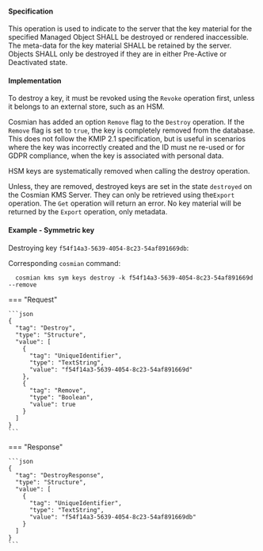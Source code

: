 #### Specification

This operation is used to indicate to the server that the key material for the specified Managed Object SHALL be
destroyed or rendered inaccessible. The meta-data for the key material SHALL be retained by the server. Objects SHALL
only be destroyed if they are in either Pre-Active or Deactivated state.

#### Implementation

To destroy a key, it must be revoked using the `Revoke` operation first, unless it belongs to an external store,
such as an HSM.

Cosmian has added an option `Remove` flag to the `Destroy` operation. If the `Remove` flag is set to `true`, the key
is completely removed from the database. This does not follow the KMIP 2.1 specification, but is useful in scenarios
where the key was incorrectly created and the ID must ne re-used or for GDPR compliance, when the key is associated
with personal data.

HSM keys are systematically removed when calling the destroy operation.

Unless, they are removed, destroyed keys are set in the state `destroyed` on the Cosmian KMS Server. They can only be
retrieved using the`Export` operation. The `Get` operation will return an error. No key material will be returned by the
`Export` operation, only metadata.

#### Example - Symmetric key

Destroying key `f54f14a3-5639-4054-8c23-54af891669db`:

Corresponding `cosmian` command:

```shell
  cosmian kms sym keys destroy -k f54f14a3-5639-4054-8c23-54af891669d --remove
```

=== "Request"

    ```json
    {
      "tag": "Destroy",
      "type": "Structure",
      "value": [
        {
          "tag": "UniqueIdentifier",
          "type": "TextString",
          "value": "f54f14a3-5639-4054-8c23-54af891669d"
        },
        {
          "tag": "Remove",
          "type": "Boolean",
          "value": true
        }
      ]
    }
    ```

=== "Response"

    ```json
    {
      "tag": "DestroyResponse",
      "type": "Structure",
      "value": [
        {
          "tag": "UniqueIdentifier",
          "type": "TextString",
          "value": "f54f14a3-5639-4054-8c23-54af891669db"
        }
      ]
    }
    ```
